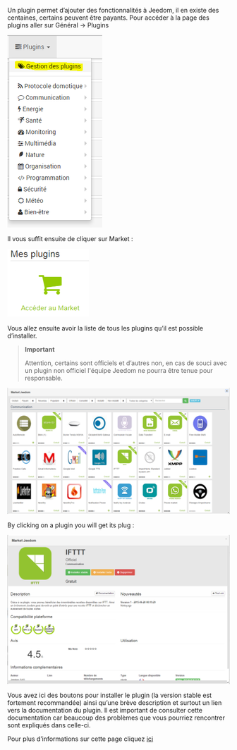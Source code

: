 Un plugin permet d’ajouter des fonctionnalités à Jeedom, il en existe des centaines, certains peuvent être payants. Pour accéder à la page des plugins aller sur Général → Plugins

![](../images/premier-plugin.png)

Il vous suffit ensuite de cliquer sur Market :

![](../images/premier-plugin2.png)

Vous allez ensuite avoir la liste de tous les plugins qu’il est possible d’installer.

> **Important**
>
> Attention, certains sont officiels et d’autres non, en cas de souci avec un plugin non officiel l'équipe Jeedom ne pourra être tenue pour responsable.

![](../images/premier-plugin3.png)

By clicking on a plugin you will get its plug :

![](../images/premier-plugin4.png)

Vous avez ici des boutons pour installer le plugin (la version stable est fortement recommandée) ainsi qu’une brève description et surtout un lien vers la documentation du plugin. Il est important de consulter cette documentation car beaucoup des problèmes que vous pourriez rencontrer sont expliqués dans celle-ci.

Pour plus d’informations sur cette page cliquez [ici](https://www.jeedom.fr/doc/documentation/core/fr_FR/doc-core-plugin.html)

